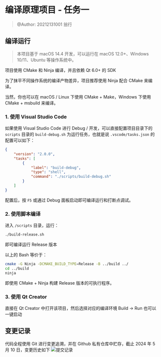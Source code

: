 <!--
 * @Author: 翁行
 * @Date: 2024-05-10 13:37:44
 * Copyright 2024 (c) 翁行, All Rights Reserved.
-->

# 编译原理项目 - 任务一

> @Author: 20212131001 翁行

## 编译运行

> 本项目基于 macOS 14.4 开发，可以运行在 macOS 12.0+、Windows 10/11、Ubuntu 等操作系统中。

项目使用 CMake 和 Ninja 编译，并且依赖 Qt 6.0+ 的 SDK

为了抹平不同操作系统的编译产物差异，项目推荐使用 Ninja 配合 CMake 来编译。

当然，你也可以在 macOS / Linux 下使用 CMake + Make，Windows 下使用 CMake + msbuild 来编译。

### 1. 使用 Visual Studio Code

如果使用 Visual Studio Code 进行 Debug / 开发，可以直接配置项目目录下的 `scripts` 目录的 `build-debug.sh` 为运行任务，也就是说 `.vscode/tasks.json` 的配置可以如下：

```json
{
	"version": "2.0.0",
	"tasks": [
		{
			"label": "build-debug",
			"type": "shell",
			"command": "./scripts/build-debug.sh"
		}
	]
}
```

配置后，按 `F5` 或通过 Debug 面板启动即可编译运行和打断点调试。

### 2. 使用脚本编译

进入 `/scripts` 目录，运行：

```bash
./build-release.sh
```

即可编译运行 Release 版本

以上的 Bash 等价于：

```bash
cmake -G Ninja -DCMAKE_BUILD_TYPE=Release -B ../build ../
cd ../build
ninja
```

即使用 CMake + Ninja 构建 Release 版本的可执行程序。

### 3. 使用 Qt Creator

直接在 Qt Creator 中打开该项目，然后选择对应的编译环境 Build -> Run 也可以一键启动

## 变更记录

代码全程使用 Git 进行变更追溯，并在 Github 私有仓库中贮存，截止 2024 年 5 月 10 日，变更历史如下
![提交记录](https://img2.imgtp.com/2024/05/10/wuJyk5Lv.jpg)
